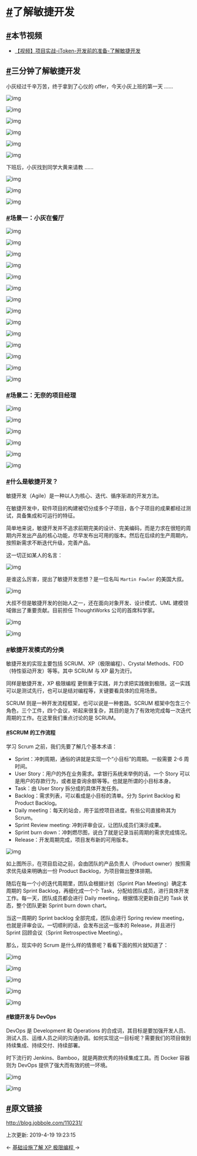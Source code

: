 # [#](https://funtl.com/zh/spring-cloud-alibaba-myshop/了解敏捷开发.html#了解敏捷开发)了解敏捷开发

## [#](https://funtl.com/zh/spring-cloud-alibaba-myshop/了解敏捷开发.html#本节视频)本节视频

- [【视频】项目实战-iToken-开发前的准备-了解敏捷开发](https://www.bilibili.com/video/av28182650)

## [#](https://funtl.com/zh/spring-cloud-alibaba-myshop/了解敏捷开发.html#三分钟了解敏捷开发)三分钟了解敏捷开发

小灰经过千辛万苦，终于拿到了心仪的 offer，今天小灰上班的第一天 ……

![img](https://funtl.com/assets/fd335fed3d87f9b493b0ca525013b32e.jpeg)

![img](https://funtl.com/assets/2a207c1de72120429861b70f659862d6.jpeg)

![img](https://funtl.com/assets/3b964c8a4456f72e6c46e636afae3e77.jpeg)

![img](https://funtl.com/assets/3656a562ee6bd458d45f6c8d239f8988.jpeg)

![img](https://funtl.com/assets/54e642be85311b8ad8bf21924f3672df.jpeg)

![img](https://funtl.com/assets/76030947cb1bc4ebecfc57f2b3a08678.jpeg)

下班后，小灰找到同学大黄来请教 ……

![img](https://funtl.com/assets/56740561fdcb3f861dd5783bd7ec3e34.jpeg)

![img](https://funtl.com/assets/b16165e3b0af80f898cc150a468440d9.jpeg)

![img](https://funtl.com/assets/6233ac9e721347373f24e99e36faf253.jpeg)

### [#](https://funtl.com/zh/spring-cloud-alibaba-myshop/了解敏捷开发.html#场景一：小灰在餐厅)场景一：小灰在餐厅

![img](https://funtl.com/assets/aab6270ef48ada829f73af1aacf1594a.jpeg)

![img](https://funtl.com/assets/3c4f021ea82364bb288fed1af3dfc137.jpeg)

![img](https://funtl.com/assets/3bf2bd3ecc8e54601436a84c0e65e643.jpeg)

![img](https://funtl.com/assets/d9f4327f00d2baaf9370f1a93b747946.jpeg)

![img](https://funtl.com/assets/7c6ff4927783b5b98467c129a3dafd60.jpeg)

![img](https://funtl.com/assets/ee3a355a5efa0141ce272ec4c3c7f52d.jpeg)

![img](https://funtl.com/assets/6a1c78ad1f71507b9bca786548c63efb.jpeg)

![img](https://funtl.com/assets/78ae8e37361c693caac6e8d557537141.jpeg)

![img](https://funtl.com/assets/a357ec5c253547af0479014b7b752961.jpeg)

![img](https://funtl.com/assets/6a8c9398354c12beeed8b2ed95ab1a07.jpeg)

![img](https://funtl.com/assets/0c7bae62d54ac26cba68b40bb90ec026.jpeg)

![img](https://funtl.com/assets/40575d0305adc6be6cb2014195ee8c90.jpeg)

![img](https://funtl.com/assets/c0cabe76e369476bf8658a3b4820bce0.jpeg)

![img](https://funtl.com/assets/2ced80556521d4a1ca99bd0819ffedf5.jpeg)

### [#](https://funtl.com/zh/spring-cloud-alibaba-myshop/了解敏捷开发.html#场景二：无奈的项目经理)场景二：无奈的项目经理

![img](https://funtl.com/assets/e6475ada548c9b1db45c5ccab4cf2800.jpeg)

![img](https://funtl.com/assets/e90f66800c9aa9f3d1398ccdd8443dc9.jpeg)

![img](https://funtl.com/assets/1a48e6c7f504eb44254498ce1596edc6.jpeg)

![img](https://funtl.com/assets/d391b705a0eeded2789c075ba6156ce6.jpeg)

![img](https://funtl.com/assets/d0e83bd9e78fa329c30a6fe7010e8bf2.jpeg)

![img](https://funtl.com/assets/e9a1ceff20b64e58764c35ec6362949d.jpeg)

### [#](https://funtl.com/zh/spring-cloud-alibaba-myshop/了解敏捷开发.html#什么是敏捷开发？)什么是敏捷开发？

敏捷开发（Agile）是一种以人为核心、迭代、循序渐进的开发方法。

在敏捷开发中，软件项目的构建被切分成多个子项目，各个子项目的成果都经过测试，具备集成和可运行的特征。

简单地来说，敏捷开发并不追求前期完美的设计、完美编码，而是力求在很短的周期内开发出产品的核心功能，尽早发布出可用的版本。然后在后续的生产周期内，按照新需求不断迭代升级，完善产品。

这一切正如某人的名言：

![img](https://funtl.com/assets/613059ec155422aefeadeee28afead70.jpeg)

是谁这么厉害，提出了敏捷开发思想？是一位名叫 `Martin Fowler` 的美国大叔。

![img](https://funtl.com/assets/9cb5a92af42b325f742120da30d3bd45.jpeg)

大叔不但是敏捷开发的创始人之一，还在面向对象开发、设计模式、UML 建模领域做出了重要贡献。目前担任 ThoughtWorks 公司的首席科学家。

![img](https://funtl.com/assets/3dded82696e8fba43b6b731aec83c546.jpeg)

![img](https://funtl.com/assets/1fbc635f82dd1101ff6280349c4e2684.jpeg)

### [#](https://funtl.com/zh/spring-cloud-alibaba-myshop/了解敏捷开发.html#敏捷开发模式的分类)敏捷开发模式的分类

敏捷开发的实现主要包括 SCRUM、XP（极限编程）、Crystal Methods、FDD（特性驱动开发）等等。其中 SCRUM 与 XP 最为流行。

同样是敏捷开发，XP 极限编程 更侧重于实践，并力求把实践做到极限。这一实践可以是测试先行，也可以是结对编程等，关键要看具体的应用场景。

SCRUM 则是一种开发流程框架，也可以说是一种套路。SCRUM 框架中包含三个角色，三个工件，四个会议，听起来很复杂，其目的是为了有效地完成每一次迭代周期的工作。在这里我们重点讨论的是 SCRUM。

#### [#](https://funtl.com/zh/spring-cloud-alibaba-myshop/了解敏捷开发.html#scrum-的工作流程)SCRUM 的工作流程

学习 Scrum 之前，我们先要了解几个基本术语：

- Sprint：冲刺周期，通俗的讲就是实现一个“小目标”的周期。一般需要 2-6 周时间。
- User Story：用户的外在业务需求。拿银行系统来举例的话，一个 Story 可以是用户的存款行为，或者是查询余额等等。也就是所谓的小目标本身。
- Task：由 User Story 拆分成的具体开发任务。
- Backlog：需求列表，可以看成是小目标的清单。分为 Sprint Backlog 和 Product Backlog。
- Daily meeting：每天的站会，用于监控项目进度。有些公司直接称其为 Scrum。
- Sprint Review meeting: 冲刺评审会议，让团队成员们演示成果。
- Sprint burn down：冲刺燃尽图，说白了就是记录当前周期的需求完成情况。
- Release：开发周期完成，项目发布新的可用版本。

![img](https://funtl.com/assets/23bbf940df9a190a229362809d735018.jpeg)

如上图所示，在项目启动之前，会由团队的产品负责人（Product owner）按照需求优先级来明确出一份 Product Backlog，为项目做出整体排期。

随后在每一个小的迭代周期里，团队会根据计划（Sprint Plan Meeting）确定本周期的 Sprint Backlog，再细化成一个个 Task，分配给团队成员，进行具体开发工作。每一天，团队成员都会进行 Daily meeting，根据情况更新自己的 Task 状态，整个团队更新 Sprint burn down chart。

当这一周期的 Sprint backlog 全部完成，团队会进行 Spring review meeting，也就是评审会议。一切顺利的话，会发布出这一版本的 Release，并且进行 Sprint 回顾会议（Sprint Retrospective Meeting）。

那么，现实中的 Scrum 是什么样的情景呢？看看下面的照片就知道了：

![img](https://funtl.com/assets/4d136fa2305b7fd9d826015d541b7fa2.jpeg)

![img](https://funtl.com/assets/95b8eec16b32a85ddfee6ac5e28b2266.jpeg)

![img](https://funtl.com/assets/e3c99117bb3d2999b34360ddba3747d3.jpeg)

![img](https://funtl.com/assets/5bfe08f726122fa68da5ffbb97c47be8.jpeg)

![img](https://funtl.com/assets/0b59ccbdf26ea0dc1a01dfbdb4dd7386.jpeg)

#### [#](https://funtl.com/zh/spring-cloud-alibaba-myshop/了解敏捷开发.html#敏捷开发与-devops)敏捷开发与 DevOps

DevOps 是 Development 和 Operations 的合成词，其目标是要加强开发人员、测试人员、运维人员之间的沟通协调。如何实现这一目标呢？需要我们的项目做到持续集成、持续交付、持续部署。

时下流行的 Jenkins、Bamboo，就是两款优秀的持续集成工具。而 Docker 容器则为 DevOps 提供了强大而有效的统一环境。

![img](https://funtl.com/assets/c0e101dacdc6ea1f5e8e79517d12191e.jpeg)

![img](https://funtl.com/assets/3277bbad2cd2a13205b073ea981c8c21.jpeg)

## [#](https://funtl.com/zh/spring-cloud-alibaba-myshop/了解敏捷开发.html#原文链接)原文链接

http://blog.jobbole.com/110231/

上次更新: 2019-4-19 19:23:15

← [基础设施](https://funtl.com/zh/spring-cloud-alibaba-myshop/基础设施.html)[了解 XP 极限编程 ](https://funtl.com/zh/spring-cloud-alibaba-myshop/了解-XP-极限编程.html)→